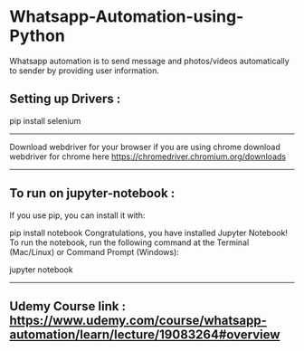 # Whatsapp-Automation-using-Python
Whatsapp automation is to send message and photos/videos automatically to sender by providing user information.

## Setting up Drivers :
pip install selenium 

----------------------

Download webdriver for your browser if you are using chrome download webdriver for chrome here https://chromedriver.chromium.org/downloads

-----------------------

## To run on jupyter-notebook :

If you use pip, you can install it with:

pip install notebook
Congratulations, you have installed Jupyter Notebook! To run the notebook, run the following command at the Terminal (Mac/Linux) or Command Prompt (Windows):

jupyter notebook

------------------------

## Udemy Course link : https://www.udemy.com/course/whatsapp-automation/learn/lecture/19083264#overview
